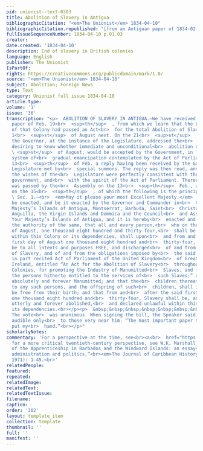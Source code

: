 ```yaml
---
pid: unionist--text-0303
title: Abolition of Slavery in Antigua
bibliographicCitation: "<em>The Unionist</em> 1834-04-10"
bibliographicCitation.republished: "[from an Antiguan paper of 1834-02-19] (not researched)"
fullIssueSequenceNumber: 1834-04-10 p.01.03
creator: 
date.created: '1834-04-10'
description: End of slavery in British colonies
language: English
publisher: The Unionist
IsPartOf: 
rights: https://creativecommons.org/publicdomain/mark/1.0/
source: "<em>The Unionist</em> 1834-04-10"
subject: Abolition; Foreign News
type: Text
category: Unionist full issue 1834-04-10
article.type: 
volume: '1'
issue: '36'
transcription: "<p>  ABOLITION OF SLAVERY IN ANTIGUA.—We have received an Antigua
  paper of Feb. 19<br>  <sup>th</sup>  , from which we learn that the Legislature
  of that Colony had passed an Act<br>  for the total Abolition of Slavery on the
  1<br>  <sup>st</sup>  of August next. On the 21<br>  <sup>st</sup>  . November,
  the Governor, at the instance of the Legislature, addressed the<br>  British Government,
  desiring to know whether immediate and unconditional<br>  abolition on the 1<br>
  \ <sup>st</sup>  of August, would be accepted by the Government, in lieu of the
  system of<br>  gradual emancipation contemplated by the Act of Parliament. On the
  13<br>  <sup>th</sup>  of Feb. a reply having been received by the Governor, the
  Legislature met by<br>  special summons. The reply was then read, announcing that
  the wishes of the<br>  Legislature were perfectly consistent with the views of the
  government, and<br>  with the spirit of the Act of Parliament. Thereupon an act
  was passed by the<br>  Assembly on the 13<br>  <sup>th</sup>  Feb., and by the Council
  on the 15<br>  <sup>th</sup>  , of which the following is the principal section:<br></p><p>
  \ Sec. 1.—<br>  <em>May it please your most Excellent Majesty,</em>  That it may
  be enacted, and be it enacted by the Governor and Commander in<br>  Chief of Your
  Majesty’s Islands of Antigua, Montserrat, Barbuda, Saint<br>  Christopher, Nevis,
  Anguilla, the Virgin Islands and Dommica and the Council<br>  and Assembly of this
  Your Majesty’s Islands of Antigua, and it is hereby<br>  enacted and ordained, by
  the authority of the same, that all and every person,<br>  who on the first day
  of August, one thousand eight hundred and thirty-four,<br>  shall be holden in slavery
  within this Colony or its dependencies, shall upon<br>  and from and after the said
  first day of August one thousand eight hundred and<br>  thirty-four, become, and
  be to all intents and purposes FREE, and discharged<br>  of and from all manner
  of Slavery, and of and from the obligations imposed by<br>  the said herein before
  in part recited Act of Parliament of the United Kingdom<br>  of Great Britain and
  Ireland, entitled “An Act for the Abolition of Slavery<br>  throughout the British
  Colonies, for promoting the Industry of Manumitted<br>  Slaves, and for compensating
  the persons hitherto entitled to the services of<br>  such Slaves;” and shall be
  absolutely and forever Manumitted; and that the<br>  children thereafter to be born
  to any such persons, and the offspring of such<br>  children, shall in like manner
  be free from their birth; and that from and<br>  after the said first day of August,
  one thousand eight hundred and<br>  thirty-four, Slavery shall be, and is hereby
  utterly and forever abolished,<br>  and declared unlawful within this colony and
  its dependencies.<br></p><p>  &nbsp;&nbsp;&nbsp;&nbsp;&nbsp;&nbsp;&nbsp;&nbsp;&nbsp;&nbsp;&nbsp;
  The vote<br>  was unanimous. When signing the bill, the Speaker said, in a tone
  audible only<br>  to those very near him. “The most important paper to which I ever
  put my<br>  hand.”<br></p>"
scholarlyNotes: 
commentary: 'For a perspective at the time, see<br><a<br>  href="https://www.loc.gov/resource/gdcmassbookdig.emancipationofwe00thom/?st=gallery"<br>>  https://www.loc.gov/resource/gdcmassbookdig.emancipationofwe00thom/?st=gallery<br></a>;
  for a more critical twentieth-century perspective, see W.K. Marshall, “The<br>termination
  of the Apprenticeship in Barbados and the Windward Islands: an essay<br>in colonial
  administration and politics,”<br><em>The Journal of Caribbean History</em>2 (May
  1971): 1-45.<br>'
relatedPeople: 
featured: 
repeated: 
relatedImage: 
relatedText: 
relatedTextIssue: 
filename: 
caption: 
order: '302'
layout: template_item
collection: template
thumbnail: ''
full: ''
manifest: ''
---
```

